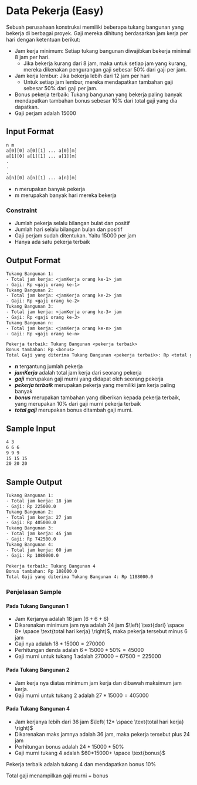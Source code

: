 # Data Pekerja (Easy)

Sebuah perusahaan konstruksi memiliki beberapa tukang bangunan yang bekerja di berbagai proyek. Gaji mereka dihitung berdasarkan jam kerja per hari dengan ketentuan berikut:

- Jam kerja minimum: Setiap tukang bangunan diwajibkan bekerja minimal 8 jam per hari.
  - Jika bekerja kurang dari 8 jam, maka untuk setiap jam yang kurang, mereka dikenakan pengurangan gaji sebesar 50% dari gaji per jam.
- Jam kerja lembur: Jika bekerja lebih dari 12 jam per hari
  - Untuk setiap jam lembur, mereka mendapatkan tambahan gaji sebesar 50% dari gaji per jam.
- Bonus pekerja terbaik: Tukang bangunan yang bekerja paling banyak mendapatkan tambahan bonus sebesar 10% dari total gaji yang dia dapatkan.
- Gaji perjam adalah 15000

## Input Format

```txt
n m
a[0][0] a[0][1] ... a[0][m]
a[1][0] a[1][1] ... a[1][m]
.
.
.
a[n][0] a[n][1] ... a[n][m]
```

- n merupakan banyak pekerja
- m merupakah banyak hari mereka bekerja

### Constraint

- Jumlah pekerja selalu bilangan bulat dan positif
- Jumlah hari selalu bilangan bulan dan positif
- Gaji perjam sudah ditentukan. Yaitu 15000 per jam
- Hanya ada satu pekerja terbaik

## Output Format

```txt
Tukang Bangunan 1:
- Total jam kerja: <jamKerja orang ke-1> jam
- Gaji: Rp <gaji orang ke-1>
Tukang Bangunan 2:
- Total jam kerja: <jamKerja orang ke-2> jam
- Gaji: Rp <gaji orang ke-2>
Tukang Bangunan 3:
- Total jam kerja: <jamKerja orang ke-3> jam
- Gaji: Rp <gaji orang ke-3>
Tukang Bangunan n:
- Total jam kerja: <jamKerja orang ke-n> jam
- Gaji: Rp <gaji orang ke-n>

Pekerja terbaik: Tukang Bangunan <pekerja terbaik>
Bonus tambahan: Rp <bonus>
Total Gaji yang diterima Tukang Bangunan <pekerja terbaik>: Rp <total gaji pekerja terbaik>
```

- ***n*** tergantung jumlah pekerja
- ***jamKerja*** adalah total jam kerja dari seorang pekerja
- ***gaji*** merupakan gaji murni yang didapat oleh seorang pekerja
- ***pekerja terbaik*** merupakan pekerja yang memiliki jam kerja paling banyak
- ***bonus*** merupakan tambahan yang diberikan kepada pekerja terbaik, yang merupakan 10% dari gaji murni pekerja terbaik
- ***total gaji*** merupakan bonus ditambah gaji murni.

## Sample Input

```txt
4 3
6 6 6
9 9 9
15 15 15
20 20 20
```

## Sample Output

```txt
Tukang Bangunan 1:
- Total jam kerja: 18 jam
- Gaji: Rp 225000.0
Tukang Bangunan 2:
- Total jam kerja: 27 jam
- Gaji: Rp 405000.0
Tukang Bangunan 3:
- Total jam kerja: 45 jam
- Gaji: Rp 742500.0
Tukang Bangunan 4:
- Total jam kerja: 60 jam
- Gaji: Rp 1080000.0

Pekerja terbaik: Tukang Bangunan 4
Bonus tambahan: Rp 108000.0
Total Gaji yang diterima Tukang Bangunan 4: Rp 1188000.0
```

### Penjelasan Sample

#### Pada Tukang Bangunan 1

- Jam Kerjanya adalah $18$ jam $\left( 6+6+6 \right)$
- Dikarenakan minimum jam nya adalah $24$ jam $\left( \text{dari} \space 8* \space \text{total hari kerja} \right)$, maka pekerja tersebut minus $6$ jam
- Gaji nya adalah $18*15000=270000$
- Perhitungan denda adalah $6 *15000*50\%=45000$
- Gaji murni untuk tukang 1 adalah $270000-67500=225000$

#### Pada Tukang Bangunan 2

- Jam kerja nya diatas minimum jam kerja dan dibawah maksimum jam kerja.
- Gaji murni untuk tukang 2 adalah $27*15000=405000$

#### Pada Tukang Bangunan 4

- Jam kerjanya lebih dari $36$ jam $\left( 12* \space \text{total hari kerja} \right)$
- Dikarenakan maks jamnya adalah $36$ jam, maka pekerja tersebut plus $24$ jam
- Perhitungan bonus adalah $24*15000*50\%$
- Gaji murni tukang 4 adalah $60*15000+ \space \text{bonus}$

Pekerja terbaik adalah tukang 4 dan mendapatkan bonus $10\%$

Total gaji menampilkan gaji murni + bonus
